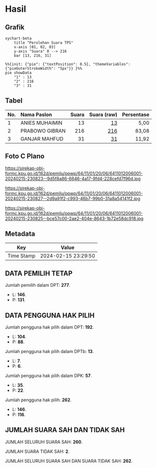# Hasil

## Grafik

```mermaid
xychart-beta
    title "Perolehan Suara TPS"
    x-axis [01, 02, 03]
    y-axis "Suara" 0 --> 216
    bar [13, 216, 31]
```

```mermaid
%%{init: {"pie": {"textPosition": 0.5}, "themeVariables": {"pieOuterStrokeWidth": "5px"}} }%%
pie showData
    "1" : 13
    "2" : 216
    "3" : 31
```

## Tabel

| No. | Nama Paslon    | Suara | Suara (raw) | Persentase |
|:--- |:-------------- | -----:| -----------:| ----------:|
| 1   | ANIES MUHAIMIN | 13    | [13][p-1]   | 5,00       |
| 2   | PRABOWO GIBRAN | 216   | [216][p-2]  | 83,08      |
| 3   | GANJAR MAHFUD  | 31    | [31][p-3]   | 11,92      |


[p-1]: https://github.com/gigit-pemilu/pemilu-2024-64-kalimantan-timur/blob/main/pilpres/hitung-suara/sub/64-kalimantan-timur/sub/11-mahakam-ulu/sub/01-long-bagun/sub/2006-ujoh-bilang/sub/001-tps/sub/paslon-1.txt
[p-2]: https://github.com/gigit-pemilu/pemilu-2024-64-kalimantan-timur/blob/main/pilpres/hitung-suara/sub/64-kalimantan-timur/sub/11-mahakam-ulu/sub/01-long-bagun/sub/2006-ujoh-bilang/sub/001-tps/sub/paslon-2.txt
[p-3]: https://github.com/gigit-pemilu/pemilu-2024-64-kalimantan-timur/blob/main/pilpres/hitung-suara/sub/64-kalimantan-timur/sub/11-mahakam-ulu/sub/01-long-bagun/sub/2006-ujoh-bilang/sub/001-tps/sub/paslon-3.txt

## Foto C Plano

https://sirekap-obj-formc.kpu.go.id/162d/pemilu/ppwp/64/11/01/20/06/6411012006001-20240215-230823--9d5f8a86-6646-4a17-9fd4-228cefd7f96d.jpg

https://sirekap-obj-formc.kpu.go.id/162d/pemilu/ppwp/64/11/01/20/06/6411012006001-20240215-230827--2d9a91f2-c993-46b7-99b0-31a8a54141f2.jpg

https://sirekap-obj-formc.kpu.go.id/162d/pemilu/ppwp/64/11/01/20/06/6411012006001-20240215-230825--bce57c00-2ae2-404e-8643-1b72e58dc918.jpg


## Metadata

| Key        | Value               |
| ---------- | ------------------- |
| Time Stamp | 2024-02-15 23:29:50 |


## DATA PEMILIH TETAP

Jumlah pemilih dalam DPT: **277**.
 * L: **146**.
 * P: **131**.

## DATA PENGGUNA HAK PILIH

Jumlah pengguna hak pilih dalam DPT: **192**.
 * L: **104**.
 * P: **88**.

Jumlah pengguna hak pilih dalam DPTb: **13**.
 * L: **7**.
 * P: **6**.

Jumlah pengguna hak pilih dalam DPK: **57**.
 * L: **35**.
 * P: **22**.

Jumlah pengguna hak pilih: **262**.
 * L: **146**.
 * P: **116**.

## JUMLAH SUARA SAH DAN TIDAK SAH

JUMLAH SELURUH SUARA SAH: **260**.

JUMLAH SUARA TIDAK SAH: **2**.

JUMLAH SELURUH SUARA SAH DAN SUARA TIDAK SAH: **262**.


